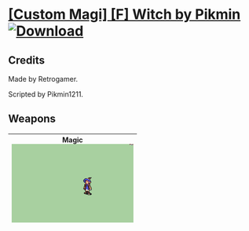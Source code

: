 # [\[Custom Magi\] \[F\] Witch by Pikmin](./) [![Download](https://img.shields.io/badge/Download-Click%20Here!-red)](https://minhaskamal.github.io/DownGit/#/home?url=https://github.com/Klokinator/FE-Repo/tree/main/Battle%20Animations%2FMagi%20-%20Special%2F%5BCustom%20Magi%5D%20%5BF%5D%20Witch%20by%20Pikmin)
## Credits

Made by Retrogamer.

Scripted by Pikmin1211.

## Weapons

| <b>Magic</b><br/><img alt="Magic animation" src="./6.%20Magic/Magic.gif"/> |
| :---: |
